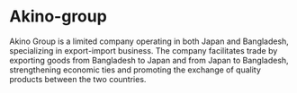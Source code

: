 # Akino-group
Akino Group is a limited company operating in both Japan and Bangladesh, specializing in export-import business. The company facilitates trade by exporting goods from Bangladesh to Japan and from Japan to Bangladesh, strengthening economic ties and promoting the exchange of quality products between the two countries.
